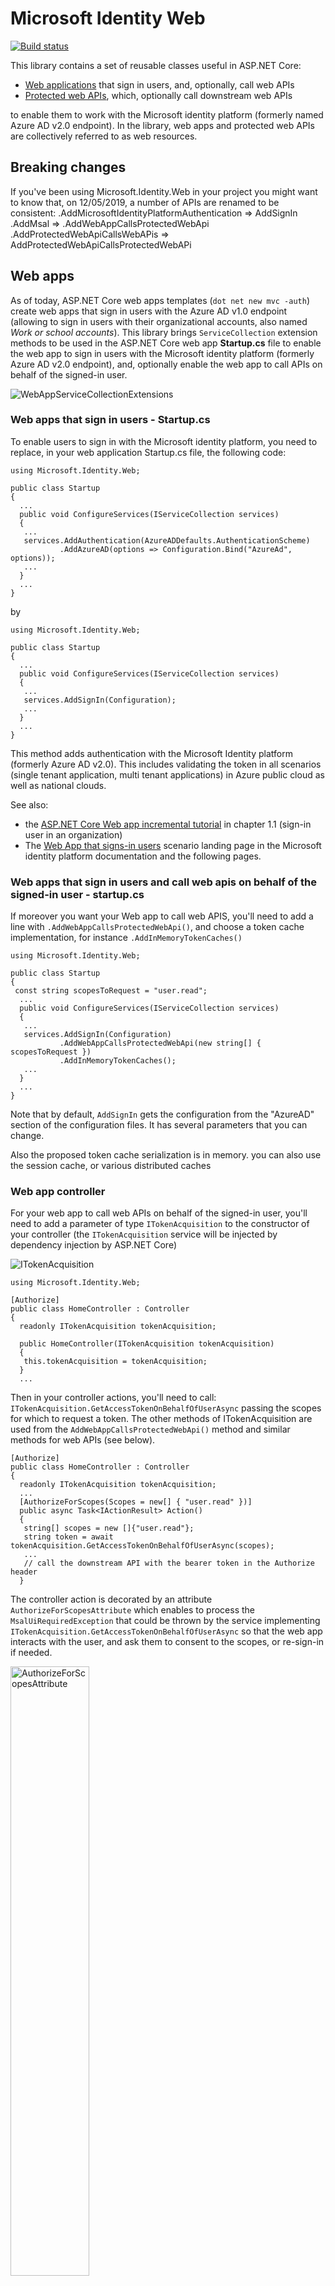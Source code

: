 # Microsoft Identity Web

[![Build status](https://identitydivision.visualstudio.com/IDDP/_apis/build/status/AAD%20Samples/.NET%20client%20samples/ASP.NET%20Core%20Web%20App%20tutorial)](https://identitydivision.visualstudio.com/IDDP/_build/latest?definitionId=819)

This library contains a set of reusable classes useful in ASP.NET Core:

- [Web applications](#web-apps) that sign in users, and, optionally, call web APIs
- [Protected web APIs](#web-apis), which, optionally call downstream web APIs

to enable them to work with the Microsoft identity platform (formerly named Azure AD v2.0 endpoint). In the library, web apps and protected web APIs are collectively referred to as web resources.


 ## Breaking changes

 If you've been using Microsoft.Identity.Web in your project you might want to know that, on 12/05/2019, a number of APIs are renamed to be consistent:
.AddMicrosoftIdentityPlatformAuthentication => AddSignIn
.AddMsal => .AddWebAppCallsProtectedWebApi
.AddProtectedWebApiCallsWebAPis => AddProtectedWebApiCallsProtectedWebAPi

## Web apps

As of today, ASP.NET Core web apps templates (`dot net new mvc -auth`) create web apps that sign in users with the Azure AD v1.0 endpoint (allowing to sign in users with their organizational accounts, also named *Work or school accounts*). This library brings `ServiceCollection` extension methods to be used in the ASP.NET Core web app **Startup.cs** file to enable the web app to sign in users with the Microsoft identity platform (formerly Azure AD v2.0 endpoint), and, optionally enable the web app to call APIs on behalf of the signed-in user.

![WebAppServiceCollectionExtensions](https://user-images.githubusercontent.com/13203188/64252959-82ae3680-cf1c-11e9-8a01-0a0be728a78e.png)

### Web apps that sign in users - Startup.cs

To enable users to sign in with the Microsoft identity platform, you need to replace, in your web application Startup.cs file, the following code:

```CSharp
using Microsoft.Identity.Web;

public class Startup
{
  ...
  public void ConfigureServices(IServiceCollection services)
  {
   ...
   services.AddAuthentication(AzureADDefaults.AuthenticationScheme)
           .AddAzureAD(options => Configuration.Bind("AzureAd", options));
   ...
  }
  ...
}
```

by

```CSharp
using Microsoft.Identity.Web;

public class Startup
{
  ...
  public void ConfigureServices(IServiceCollection services)
  {
   ...
   services.AddSignIn(Configuration);
   ...
  }
  ...
}
```

This method adds authentication with the Microsoft Identity platform (formerly Azure AD v2.0). This includes validating the token in all scenarios (single tenant application, multi tenant applications) in Azure public cloud as well as national clouds.

See also:

- the [ASP.NET Core Web app incremental tutorial](https://github.com/Azure-Samples/active-directory-aspnetcore-webapp-openidconnect-v2/tree/master/1-WebApp-OIDC/1-1-MyOrg) in chapter 1.1 (sign-in user in an organization)
- The [Web App that signs-in users](https://docs.microsoft.com/azure/active-directory/develop/scenario-web-app-sign-user-overview) scenario landing page in the Microsoft identity platform documentation and the following pages.

### Web apps that sign in users and call web apis on behalf of the signed-in user - startup.cs

If moreover you want your Web app to call web APIS, you'll need to add a line with `.AddWebAppCallsProtectedWebApi()`, and choose a token cache implementation, for instance `.AddInMemoryTokenCaches()`

```CSharp
using Microsoft.Identity.Web;

public class Startup
{
 const string scopesToRequest = "user.read";
  ...
  public void ConfigureServices(IServiceCollection services)
  {
   ...
   services.AddSignIn(Configuration)
           .AddWebAppCallsProtectedWebApi(new string[] { scopesToRequest })
           .AddInMemoryTokenCaches();
   ...
  }
  ...
}
```

Note that by default, `AddSignIn` gets the configuration from the "AzureAD" section of the configuration files. It has
several parameters that you can change.

Also the proposed token cache serialization is in memory. you can also use the session cache, or various distributed caches

### Web app controller

For your web app to call web APIs on behalf of the signed-in user, you'll need to add a parameter of type `ITokenAcquisition` to the constructor of your controller (the `ITokenAcquisition` service will be injected by dependency injection by ASP.NET Core)

![ITokenAcquisition](https://user-images.githubusercontent.com/13203188/62526943-14783600-b7ef-11e9-9913-ca79bf7a5cee.png)

```CSharp
using Microsoft.Identity.Web;

[Authorize]
public class HomeController : Controller
{
  readonly ITokenAcquisition tokenAcquisition;

  public HomeController(ITokenAcquisition tokenAcquisition)
  {
   this.tokenAcquisition = tokenAcquisition;
  }
  ...
```

Then in your controller actions, you'll need to call: `ITokenAcquisition.GetAccessTokenOnBehalfOfUserAsync` passing the scopes for which to request a token. The other methods of ITokenAcquisition are used from the `AddWebAppCallsProtectedWebApi()` method and similar methods for web APIs (see below).

```CSharp
[Authorize]
public class HomeController : Controller
{
  readonly ITokenAcquisition tokenAcquisition;
  ...
  [AuthorizeForScopes(Scopes = new[] { "user.read" })]
  public async Task<IActionResult> Action()
  {
   string[] scopes = new []{"user.read"};
   string token = await tokenAcquisition.GetAccessTokenOnBehalfOfUserAsync(scopes);
   ...
   // call the downstream API with the bearer token in the Authorize header
  }
```

The controller action is decorated by an attribute `AuthorizeForScopesAttribute` which enables to process the `MsalUiRequiredException` that could be thrown by the service implementing `ITokenAcquisition.GetAccessTokenOnBehalfOfUserAsync` so that the web app interacts with the user, and ask them to consent to the scopes, or re-sign-in if needed.

<img alt="AuthorizeForScopesAttribute" src="https://user-images.githubusercontent.com/13203188/64253212-0bc56d80-cf1d-11e9-9666-2e72b78886ed.png" width="50%"/>

### Samples and documentation

You can see in details how the library is used in the following samples:

- [ASP.NET Core Web app incremental tutorial](https://github.com/Azure-Samples/active-directory-aspnetcore-webapp-openidconnect-v2) in chapter 2.1 ([call Microsoft Graph on behalf of signed in user](https://github.com/Azure-Samples/active-directory-aspnetcore-webapp-openidconnect-v2/tree/master/2-WebApp-graph-user/2-1-Call-MSGraph))
- [ASP.NET Core Web app incremental tutorial](https://github.com/Azure-Samples/active-directory-aspnetcore-webapp-openidconnect-v2) in chapter 2.2 ([call Microsoft Graph on behalf of signed in user with a SQL token cache](https://github.com/Azure-Samples/active-directory-aspnetcore-webapp-openidconnect-v2/tree/master/2-WebApp-graph-user/2-2-TokenCache))
- The [Web app that calls web apis](https://docs.microsoft.com/azure/active-directory/develop/scenario-web-app-sign-user-overview) scenario landing page in the Microsoft identity platform documentation

## Web APIs

The library also enables web APIs to work with the Microsoft identity platform, enabling them to process access tokens for both work and school and Microsoft personal accounts.

![image](https://user-images.githubusercontent.com/13203188/64253058-ba1ce300-cf1c-11e9-8f01-88180fc0faed.png)

### Protected web APIS - Startup.cs

To enable the web API to accept tokens emitted by  the Microsoft identity platform, you need to replace, in your web API Startup.cs file, the call to:

```CSharp
using Microsoft.Identity.Web;

public class Startup
{
  ...
  public void ConfigureServices(IServiceCollection services)
  {
   ...
   services.AddAuthentication(AzureADDefaults.AuthenticationScheme)
           .AddAzureAdBearer(options => Configuration.Bind("AzureAd", options));
   ...
  }
  ...
}
```

by

```CSharp
using Microsoft.Identity.Web;

public class Startup
{
  ...
  public void ConfigureServices(IServiceCollection services)
  {
   ...
   services.AddProtectedWebApi(Configuration);
   ...
  }
  ...
}
```

This method enables your web API to be protected using the Microsoft Identity platform (formerly Azure AD v2.0). It takes care of validating the token in all scenarios (single tenant application, multi tenant applications), in Azure public cloud as well as national clouds.

See also:

- the [ASP.NET Core Web API incremental tutorial](https://github.com/Azure-Samples/active-directory-dotnet-native-aspnetcore-v2) in chapter 1.1 ([Protect the web api](https://github.com/Azure-Samples/active-directory-dotnet-native-aspnetcore-v2/tree/master/1.%20Desktop%20app%20calls%20Web%20API))
- The [Protected web API](https://docs.microsoft.com/azure/active-directory/develop/scenario-protected-web-api-overview) scenario landing page in the Microsoft identity platform documentation and the following pages.

### Protected web APIs that call downstream APIs on behalf of a user - Startup.cs

If moreover you want your web API to call downstream web APIS, you'll need to add lines with `.AddProtectedWebApiCallsProtectedWebApi()`, and choose a token cache implementation, for instance `.AddInMemoryTokenCaches()`

```CSharp
using Microsoft.Identity.Web;

public class Startup
{
  ...
  public void ConfigureServices(IServiceCollection services)
  {
   ...
   services.AddProtectedWebApi(Configuration)
           .AddProtectedWebApiCallsProtectedWebApi()
           .AddInMemoryTokenCaches();
   ...
  }
  ...
}
```

Like for Web Apps, you can choose various token cache implementations.

If you're certain that your web API will need some specific scopes, you can optionally pass them as arguments to `AddProtectedWebApiCallsProtectedWebApi`.

### Web API controller

For your web API to call downstream APIs, you'll need to:

- add (like in web apps), a parameter of type `ITokenAcquisition` to the constructor of your controller (the `ITokenAcquisition` service will be injected by dependency injection by ASP.NET Core)
- verify, in your controller actions, that the token contains the scopes expected by the action. For this, you'll call the `VerifyUserHasAnyAcceptedScope` extension method on the `HttpContext`

  <img alt="ScopesRequiredHttpContextExtensions" src="https://user-images.githubusercontent.com/13203188/64253176-f9e3ca80-cf1c-11e9-8fe9-df06cee11c25.png" width="80%"/>

- in your controller actions, to call: `ITokenAcquisition.GetAccessTokenOnBehalfOfUserAsync` passing the scopes for which to request a token.

The following code snippet shows how to combine these steps:

```CSharp
[Authorize]
public class HomeController : Controller
{
  readonly ITokenAcquisition tokenAcquisition;

  static string[] scopeRequiredByAPI = new string[] { "access_as_user" };
  ...
  public async Task<IActionResult> Action()
  {
   HttpContext.VerifyUserHasAnyAcceptedScope(scopeRequiredByAPI);
   string[] scopes = new []{"user.read"};
   try
   {
      string accessToken = await _tokenAcquisition.GetAccessTokenOnBehalfOfUser(scopes);
      // call the downstream API with the bearer token in the Authorize header
    }
    catch (MsalUiRequiredException ex)
    {
      _tokenAcquisition.ReplyForbiddenWithWwwAuthenticateHeader(HttpContext, scopes, ex);
    }
   ...
  }
```

#### Handle conditional access

It can happen that when your web api tries to get a token for the downstream API, the token acquisition service throws a `MsalUiRequiredException` meaning that the user on the client calling the web API needs to perform more actions such as multi-factor authentication. Given that the web API isn't capable of doing interaction itself, this exception needs to be passed to the client. To propagate back this exception to the client, you can catch the exception and call the `ITokenAcquisition.ReplyForbiddenWithWwwAuthenticateHeader` method.

## Token cache serialization

For web apps that calls web apis, and web APIs that call downstream APIs, the code snippets above show the use of the In Memory token cache serialization. The library proposes alternate token cache serialization methods:

| Extension Method | Microsoft.Identity.Web sub Namespace | Description  |
| ---------------- | --------- | ------------ |  
| `AddInMemoryTokenCaches` | `TokenCacheProviders.InMemory` | In memory token cache serialization. This implementation is great in samples. It's also good in production applications provided you don't mind if the token cache is lost when the web app is restarted. `AddInMemoryTokenCaches` takes an optional parameter of type `MsalMemoryTokenCacheOptions` that enables you to specify the duration after which the cache entry will expire unless it's used.
| `AddSessionTokenCaches` | `TokenCacheProviders.Session` | The token cache is bound to the user session. This option isn't ideal if the ID token is too large because it contains too many claims as the cookie would be too large.
| `AddDistributedTokenCaches` | `TokenCacheProviders.Distributed` | The token cache is an adapter against the ASP.NET Core `IDistributedCache` implementation, therefore enabling you to choose between a distributed memory cache, a Redis cache, or a SQL Server cache. For details about the IDistributedCache` implementations, see https://docs.microsoft.com/aspnet/core/performance/caching/distributed?view=aspnetcore-2.2#distributed-memory-cache.

Examples of possible distributed cache:

```CSharp
// or use a distributed Token Cache by adding 
    services.AddSignIn(Configuration)
            .AddWebAppCallsProtectedWebApi(new string[] { scopesToRequest })
            .AddDistributedTokenCaches();

// and then choose your implementation

// For instance the distributed in memory cache (not cleared when you stop the app)
services.AddDistributedMemoryCache()

// Or a Redis cache
services.AddStackExchangeRedisCache(options =>
{
 options.Configuration = "localhost";
 options.InstanceName = "SampleInstance";
});

// Or even a SQL Server token cache
services.AddDistributedSqlServerCache(options =>
{
 options.ConnectionString = _config["DistCache_ConnectionString"];
 options.SchemaName = "dbo";
 options.TableName = "TestCache";
});
```

## Other utility classes

The library also contains additional classes that you might find useful.

### ClaimsPrincipalExtensions

In web apps that sign in users, ASP.NET Core transforms the claims in the IDToken to a `ClaimsPrincipal` instance, held by the `HttpContext.User` property. In the same way, in protected Web APIs, the claims from the Jwt bearer token used to call the API are available in `HttpContext.User`.

The library proposes extension methods to retrieve some of the relevant information about the user in the `ClaimsPrincipalExtensions` class.

<img alt="ClaimsPrincipalExtensions" src="https://user-images.githubusercontent.com/13203188/62538243-2bc31d80-b807-11e9-8689-085c5dc78f7e.png" width="60%"/>

If you want to implement your own token cache serialization, you might want to use this class, for instance to get the key of the token cache to serialize (typically `GetMsalAccountId()`)

### ClaimsPrincipalFactory

In the other direction `ClaimsPrincipalFactory` instantiates a `ClaimsPrincipal` from an account objectId and tenantId. These methods can be useful when the web app or the web API subscribes to another service on behalf of the user, and then is called back by a notification where the users are identified by only their tenant ID and object ID. This is, for instance the case of [Microsoft Graph Web Hooks](https://docs.microsoft.com/graph/api/resources/webhooks) [notifications](https://docs.microsoft.com/graph/webhooks#notification-example). 

<img alt="ClaimsPrincipalFactory" src="https://user-images.githubusercontent.com/13203188/62538251-2fef3b00-b807-11e9-912f-2674972e9f48.png" width="70%"/>

### AccountExtensions

Finally, you can create a `ClaimsPrincipal` from an instance of MSAL.NET `IAccount`, using the   `ToClaimsPrincipal` method in `AccountExtensions`.

<img alt="AccountExtensions" src="https://user-images.githubusercontent.com/13203188/62538259-341b5880-b807-11e9-9328-a094f79a0874.png" width="60%"/>

### Troubleshooting your web app or web API

In order to troubleshoot your web app you can set the `subscribeToOpenIdConnectMiddlewareDiagnosticsEvents` optional boolean to `true` when you call `AddSignIn`. This will display on the output window the progression of the OpenID connect message through OpenID Connect middleware (from the reception of the message from Azure Active directory to the availability of the user identity in `HttpContext.User`)  

<img alt="OpenIdConnectMiddlewareDiagnostics" src="https://user-images.githubusercontent.com/13203188/62538366-75ac0380-b807-11e9-9ce0-d0eec9381b78.png" width="75%"/>

In order to troubleshoot your web API you can set the `subscribeToJwtBearerMiddlewareDiagnosticsEvents` optional boolean to `true` when you call `AddProtectedWebApi`. Enabling these diagnostics will display on the output window the progression of the OAuth 2.0 message through the JWTBearer middleware (from the reception of the message from Azure Active directory to the availability of the user identity in `HttpContext.User`)  

<img alt="JwtBearerMiddlewareDiagnostics" src="https://user-images.githubusercontent.com/13203188/62538382-7d6ba800-b807-11e9-9540-560e7129197b.png" width="65%"/>

In both cases, you can set a breakpoint in the methods of the  `OpenIdConnectMiddlewareDiagnostics` and `JwtBearerMiddlewareDiagnostics` classes respectively to observe values under the debugger.

## More customizations

If you want to customize the `OpenIdConnectOption` or `JwtBearerOption` but still want to benefit from the implementation provided by Microsoft.Identity.Web, you can easily do it from your `Startup.cs` file:

Lets take for example the method `AddProtectedWebApi`. If you check the code inside it, you have this event setup:

```
options.Events.OnTokenValidated = async context =>
{
    // This check is required to ensure that the Web API only accepts tokens from tenants where it has been consented and provisioned.
    if (!context.Principal.Claims.Any(x => x.Type == ClaimConstants.Scope)
    && !context.Principal.Claims.Any(y => y.Type == ClaimConstants.Scp)
    && !context.Principal.Claims.Any(y => y.Type == ClaimConstants.Roles))
    {
         throw new UnauthorizedAccessException("Neither scope or roles claim was found in the bearer token.");
    }

    await Task.FromResult(0);
};
```

Lets say you want to augment the current `ClaimsPrincipal` by adding claims to it, and you have to do it on `OnTokenValidated `, however you don't want to lose this `UnauthorizedAccessException` check existing in the event. To do so, on your `Startup.cs` you would have:

```
services.AddProtectedWebApi(Configuration);
services.Configure<JwtBearerOptions>(AzureADDefaults.JwtBearerAuthenticationScheme, options => 
{
  var existingOnTokenValidatedHandler = options.Events.OnTokenValidated ;
  options.Events.OnTokenValidated = async context =>
  {
       await existingOnTokenValidatedHandler(context);
      // your code to add extra claims that will be executed after the current event implementation.
  }    
}

```

## Learn more how the library works

You can learn more about the tokens by looking at the following articles in MSAL.NET's conceptual documentation:

- The [Authorization code flow](https://aka.ms/msal-net-authorization-code), which is used, after the user signed-in with Open ID Connect, in order to get a token and cache it for a later use. See [TokenAcquisition L 107](https://github.com/Azure-Samples/active-directory-aspnetcore-webapp-openidconnect-v2/blob/f99e913cc032e16c59b748241111e97108e87918/Extensions/TokenAcquisition.cs#L107) for details of this code
- [AcquireTokenSilent](https://aka.ms/msal-net-acquiretokensilent ), which is used by the controller to get an access token for the downstream API. See [TokenAcquisition L 168](https://github.com/Azure-Samples/active-directory-aspnetcore-webapp-openidconnect-v2/blob/f99e913cc032e16c59b748241111e97108e87918/Extensions/TokenAcquisition.cs#L168) for details of this code
- [Token cache serialization](msal-net-token-cache-serialization)

The token validation is performed by the classes of the [Identity Model Extensions for DotNet](https://github.com/AzureAD/azure-activedirectory-identitymodel-extensions-for-dotnet) library. Learn about customizing
token validation by reading:

- [Validating Tokens](https://github.com/AzureAD/azure-activedirectory-identitymodel-extensions-for-dotnet/wiki/ValidatingTokens) in that library's conceptual documentation
- [TokenValidationParameters](https://docs.microsoft.com/dotnet/api/microsoft.identitymodel.tokens.tokenvalidationparameters?view=azure-dotnet)'s reference documentation.
